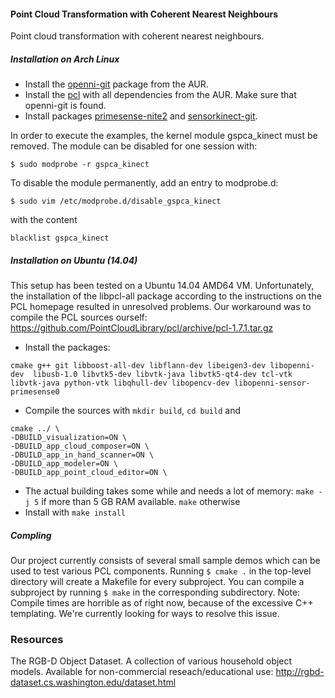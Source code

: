 #### Point Cloud Transformation with Coherent Nearest Neighbours

Point cloud transformation with coherent nearest neighbours.

##### Installation on Arch Linux
* Install the [openni-git](https://aur.archlinux.org/packages/openni-git/) package from the AUR.
* Install the [pcl](https://aur.archlinux.org/packages/pcl/) with all dependencies from the AUR.
Make sure that openni-git is found.
* Install packages [primesense-nite2](https://aur.archlinux.org/packages/primesense-nite2/) 
and [sensorkinect-git](https://aur.archlinux.org/packages/sensorkinect-git/).

In order to execute the examples, the kernel module gspca_kinect must be removed.
The module can be disabled for one session with:
```
$ sudo modprobe -r gspca_kinect
```
To disable the module permanently, add an entry to modprobe.d:
```
$ sudo vim /etc/modprobe.d/disable_gspca_kinect
```
with the content
```
blacklist gspca_kinect
```
##### Installation on Ubuntu (14.04)
This setup has been tested on a Ubuntu 14.04 AMD64 VM.
Unfortunately, the installation of the libpcl-all package according to the instructions on the PCL homepage resulted in unresolved problems. Our workaround was to compile the PCL sources ourself: https://github.com/PointCloudLibrary/pcl/archive/pcl-1.7.1.tar.gz
* Install the packages:
```
cmake g++ git libboost-all-dev libflann-dev libeigen3-dev libopenni-dev  libusb-1.0 libvtk5-dev libvtk-java libvtk5-qt4-dev tcl-vtk libvtk-java python-vtk libqhull-dev libopencv-dev libopenni-sensor-primesense0
```
* Compile the sources with `mkdir build`, `cd build` and
```
cmake ../ \
-DBUILD_visualization=ON \
-DBUILD_app_cloud_composer=ON \
-DBUILD_app_in_hand_scanner=ON \
-DBUILD_app_modeler=ON \
-DBUILD_app_point_cloud_editor=ON \
```
* The actual building takes some while and needs a lot of memory: `make -j 5` if more than 5 GB RAM available. `make` otherwise
* Install with `make install`

##### Compling
Our project currently consists of several small sample demos which can be used to test various PCL components.
Running `$ cmake .` in the top-level directory will create a Makefile for every subproject.
You can compile a subproject by running `$ make` in the corresponding subdirectory.
Note: Compile times are horrible as of right now, because of the excessive C++ templating. We're currently looking for ways to resolve this issue.

### Resources
The RGB-D Object Dataset. A collection of various household object models.
Available for non-commercial reseach/educational use: http://rgbd-dataset.cs.washington.edu/dataset.html
